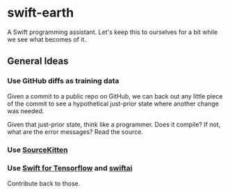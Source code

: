 # swift-earth

A Swift programming assistant. Let's keep this to ourselves for a bit while we see what becomes of it.

## General Ideas

### Use GitHub diffs as training data

Given a commit to a public repo on GitHub, we can back out any little piece of the commit to see a hypothetical just-prior state where another change was needed.

Given that just-prior state, think like a programmer. Does it compile? If not, what are the error messages? Read the source.

### Use [SourceKitten](https://github.com/jpsim/SourceKitten)

### Use [Swift for Tensorflow](https://www.tensorflow.org/swift) and [swiftai](https://github.com/fastai/swiftai)

Contribute back to those.

